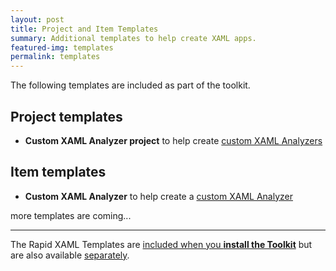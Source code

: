 ```yaml
---
layout: post
title: Project and Item Templates
summary: Additional templates to help create XAML apps.
featured-img: templates
permalink: templates
---
```


The following templates are included as part of the toolkit.

## Project templates

- **Custom XAML Analyzer project** to help create [custom XAML Analyzers](./custom-analysis)

## Item templates

- **Custom XAML Analyzer** to help create a [custom XAML Analyzer](./custom-analysis)

more templates are coming...

---

The Rapid XAML Templates are [included when you **install the Toolkit**](https://marketplace.visualstudio.com/items?itemName=MattLaceyLtd.RapidXamlToolkit) but are also available [separately](https://marketplace.visualstudio.com/items?itemName=MattLaceyLtd.RapidXamlTemplates).

